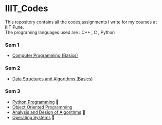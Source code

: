 # IIIT_Codes
This repository contains all the codes,assignments I write for my courses at IIIT Pune.<br>
The programing languages used are : C++ , C , Python 

###  Sem 1 
  * [Computer Programming (Basics)](https://github.com/darshancool25/IIIT_Codes/tree/master/FY%20Lab%20Codes/SEM%201)

###  Sem 2 
  * [Data Structures and Algorithms (Basics)](https://github.com/darshancool25/IIIT_Codes/tree/master/FY%20Lab%20Codes/SEM%202)
###  Sem 3 
  * [Python Programming](https://github.com/darshancool25/IIIT_Codes/tree/master/SY%20Lab%20Codes/SEM%203%20Python) :snake:
  * [Object Oriented Programming](https://github.com/darshancool25/IIIT_Codes/tree/master/SY%20Lab%20Codes/SEM%203%20OOPM)
  * [Analysis and Design of Algorithms](https://github.com/darshancool25/IIIT_Codes/tree/master/SY%20Lab%20Codes/SEM%203%20AADA) :blue_heart:
  * [Operating Systems](https://github.com/darshancool25/IIIT_Codes/tree/master/SY%20Lab%20Codes/SEM%203%20OS) :ghost:
